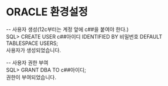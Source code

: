 # ORACLE 환경설정

-- 사용자 생성(12c부터는 계정 앞에 c##을 붙여야 한다.)<br>
SQL> CREATE USER c##아이디 IDENTIFIED BY 비밀번호 DEFAULT TABLESPACE USERS;<br>
사용자가 생성되었습니다.<br>

-- 사용자 권한 부여<br>
SQL> GRANT DBA TO c##아이디;<br>
권한이 부여되었습니다.
